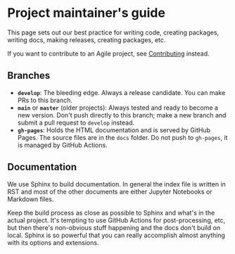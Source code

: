 # Project maintainer's guide

This page sets out our best practice for writing code, creating packages, writing docs,
making releases, creating packages, etc.

If you want to contribute to an Agile project, see [Contributing](CONTRIBUTING.md) instead.


## Branches

* **`develop`**: The bleeding edge. Always a release candidate. You can make PRs to this branch.
* **`main`** or **`master`** (older projects): Always tested and ready to become a new version.
  Don't push directly to this branch; make a new branch and submit a pull request to `develop`
  instead.
* **`gh-pages`**: Holds the HTML documentation and is served by GitHub Pages. The source files
  are in the `docs` folder. Do not push to `gh-pages`, it is managed by GitHub Actions.


## Documentation

We use Sphinx to build documentation. In general the index file is written in RST and most of
the other documents are either Jupyter Notebooks or Markdown files.

Keep the build process as close as possible to Sphinx and what's in the actual project. It's
tempting to use GitHub Actions for post-processing, etc, but then there's non-obvious stuff
happening and the docs don't build on local. Sphinx is so powerful that you can really accomplish
almost anything with its options and extensions.
